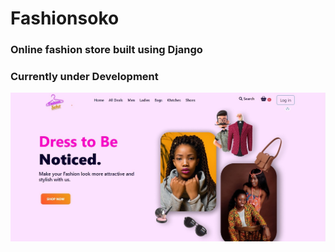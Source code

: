 # Fashionsoko 
### Online fashion store built using Django
### Currently under Development 

<img src="/static/images/soko.jpg">